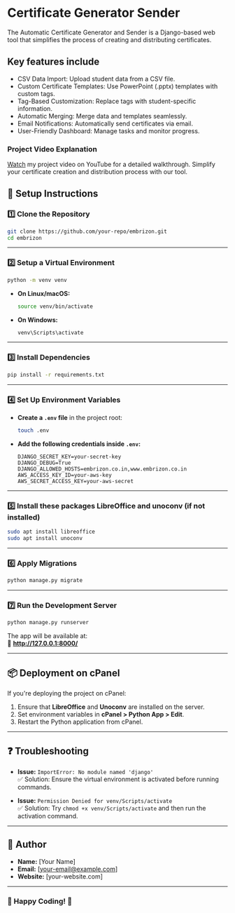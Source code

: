 # Certificate Generator Sender

The Automatic Certificate Generator and Sender is a Django-based web tool that simplifies the process of creating and distributing certificates. 

## Key features include

- CSV Data Import: Upload student data from a CSV file.
- Custom Certificate Templates: Use PowerPoint (.pptx) templates with custom tags.
- Tag-Based Customization: Replace tags with student-specific information.
- Automatic Merging: Merge data and templates seamlessly.
- Email Notifications: Automatically send certificates via email.
- User-Friendly Dashboard: Manage tasks and monitor progress.

### Project Video Explanation


[Watch](https://youtu.be/6yTYP39d9Gs) my project video on YouTube for a detailed walkthrough. Simplify your certificate creation and distribution process with our tool.

## 🚀 Setup Instructions

### 1️⃣ Clone the Repository
```bash
git clone https://github.com/your-repo/embrizon.git
cd embrizon
```

---

### 2️⃣ Setup a Virtual Environment
```bash
python -m venv venv
```
- **On Linux/macOS:**  
  ```bash
  source venv/bin/activate
  ```
- **On Windows:**  
  ```bash
  venv\Scripts\activate
  ```

---

### 3️⃣ Install Dependencies
```bash
pip install -r requirements.txt
```

---

### 4️⃣ Set Up Environment Variables
- **Create a `.env` file** in the project root:
  ```bash
  touch .env
  ```
- **Add the following credentials inside `.env`:**
  ```
  DJANGO_SECRET_KEY=your-secret-key
  DJANGO_DEBUG=True
  DJANGO_ALLOWED_HOSTS=embrizon.co.in,www.embrizon.co.in
  AWS_ACCESS_KEY_ID=your-aws-key
  AWS_SECRET_ACCESS_KEY=your-aws-secret
  ```

---

### 5️⃣ Install these packages LibreOffice and unoconv (if not installed)
```bash
sudo apt install libreoffice
sudo apt install unoconv
```

---

### 6️⃣ Apply Migrations
```bash
python manage.py migrate
```


---

### 7️⃣ Run the Development Server
```bash
python manage.py runserver
```
The app will be available at:  
🔗 **http://127.0.0.1:8000/**  

---

## 📦 Deployment on cPanel
If you're deploying the project on cPanel:
1. Ensure that **LibreOffice** and **Unoconv** are installed on the server.
2. Set environment variables in **cPanel > Python App > Edit**.
3. Restart the Python application from cPanel.

---

## ❓ Troubleshooting
- **Issue:** `ImportError: No module named 'django'`  
  ✅ Solution: Ensure the virtual environment is activated before running commands.

- **Issue:** `Permission Denied for venv/Scripts/activate`  
  ✅ Solution: Try `chmod +x venv/Scripts/activate` and then run the activation command.

---

## 👤 Author
- **Name:** [Your Name]  
- **Email:** [your-email@example.com]  
- **Website:** [your-website.com]

---

### 🎯 Happy Coding! 🚀


